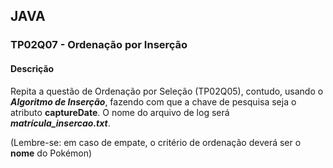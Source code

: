 ## JAVA
### TP02Q07 - Ordenação por Inserção
#### Descrição
Repita a questão de Ordenação por Seleção (TP02Q05), contudo, usando o ***Algoritmo de Inserção***, fazendo com que a chave de pesquisa seja o atributo **captureDate**. O nome do arquivo de log será ***matrícula_insercao.txt***.

(Lembre-se: em caso de empate, o critério de ordenação deverá ser o **nome** do Pokémon)